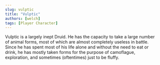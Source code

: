 ```yaml
---
slug: vulptic
title: "Vulptic"
authors: [welch]
tags: [Player Character]
---
```


Vulptic is a largely inept Druid. He has the capacity to take a large number of animal forms, most of which are almost completely useless in battle. Since he has spent most of his life alone and without the need to eat or drink, he has mostly taken forms for the purpose of camoflague, exploration, and sometimes (oftentimes) just to be fluffy.